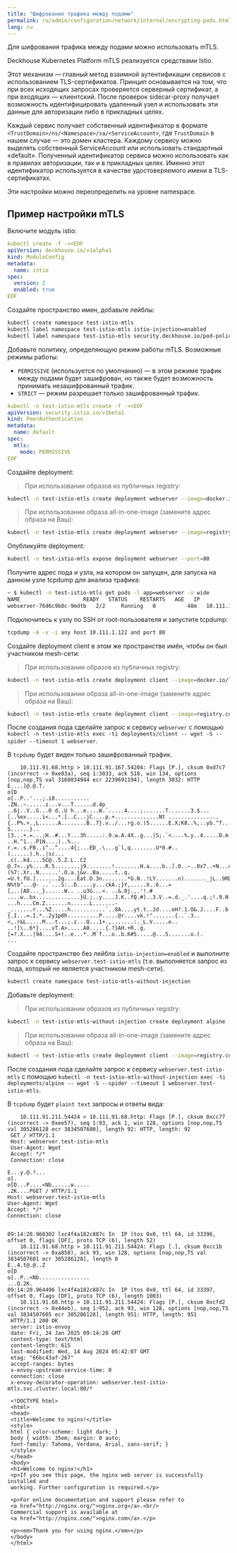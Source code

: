 ```yaml
---
title: "Шифрование трафика между подами"
permalink: ru/admin/configuration/network/internal/encrypting-pods.html
lang: ru
---
```


Для шифрования трафика между подами можно использовать mTLS.

Deckhouse Kubernetes Platform mTLS реализуется средствами Istio.

<!-- Перенесено с минорными изменениями из https://deckhouse.ru/products/kubernetes-platform/documentation/latest/modules/istio/#mutual-tls -->

Этот механизм — главный метод взаимной аутентификации сервисов с использованием TLS-сертификатов.
Принцип основывается на том, что при всех исходящих запросах проверяется серверный сертификат, а при входящих — клиентский.
После проверок sidecar-proxy получает возможность идентифицировать удаленный узел и использовать эти данные для авторизации либо в прикладных целях.

Каждый сервис получает собственный идентификатор в формате `<TrustDomain>/ns/<Namespace>/sa/<ServiceAccount>`, где `TrustDomain` в нашем случае — это домен кластера.
Каждому сервису можно выделять собственный ServiceAccount или использовать стандартный «default».
Полученный идентификатор сервиса можно использовать как в правилах авторизации, так и в прикладных целях.
Именно этот идентификатор используется в качестве удостоверяемого имени в TLS-сертификатах.

Эти настройки можно переопределить на уровне namespace.

## Пример настройки mTLS

<!-- взято и немного изменено из ПМИ от архитекторов-->

Включите модуль istio:

```yaml
kubectl create -f -<<EOF
apiVersion: deckhouse.io/v1alpha1
kind: ModuleConfig
metadata:
  name: istio
spec:
  version: 2
  enabled: true
EOF
```

Создайте пространство имен, добавьте лейблы:

```bash
kubectl create namespace test-istio-mtls
kubectl label namespace test-istio-mtls istio-injection=enabled
kubectl label namespace test-istio-mtls security.deckhouse.io/pod-policy=privileged
```

Добавьте политику, определяющую режим работы  mTLS.
Возможные режимы работы:

- `PERMISSIVE` (используется по умолчанию) — в этом режиме трафик между подами будет зашифрован, но также будет возможность принимать незашифрованный трафик.
- `STRICT` — режим разрешает только зашифрованный трафик.

```yaml
kubectl -n test-istio-mtls create -f -<<EOF
apiVersion: security.istio.io/v1beta1
kind: PeerAuthentication
metadata:
  name: default
spec:
  mtls:
    mode: PERMISSIVE
EOF
```

Создайте deployment:

> При использовании образов из публичных registry:

```bash
kubectl -n test-istio-mtls create deployment webserver --image=docker.io/library/nginx:1.26-alpine --port 80
```

> При использовании образа all-in-one-image (замените адрес образа на Ваш):

```bash
kubectl -n test-istio-mtls create deployment webserver --image=registry.company.network/localrepo/all-in-one-image:0.1 --port 80 -- /bin/sh -c 'nginx -g "daemon off;"'
```

Опубликуйте deployment:

```bash
kubectl -n test-istio-mtls expose deployment webserver --port=80
```

Получите адрес пода и узла, на котором он запущен, для запуска на данном узле tcpdump для анализа трафика:

```bash
~ $ kubectl -n test-istio-mtls get pods -l app=webserver -o wide
NAME                    READY   STATUS    RESTARTS   AGE   IP             NODE                                        NOMINATED NODE   READINESS GATES
webserver-76d6c9b8c-9mdtb   2/2     Running   0          48m   10.111.1.122   test-worker-e36e4712-5948b-sp9t8   <none>           <none>
```

Подключитесь к узлу по SSH от root-пользователя и запустите tcpdump:

```bash
tcpdump -A -v -i any host 10.111.1.122 and port 80
```

Создайте deployment client в этом же пространстве имён, чтобы он был участником mesh-сети:

> При использовании образов из публичных registry:

```bash
kubectl -n test-istio-mtls create deployment client --image=docker.io/library/alpine:3.21 -- /bin/sh -c "sleep infinity"
```

> При использовании образа all-in-one-image (замените адрес образа на Ваш):

```bash
kubectl -n test-istio-mtls create deployment client --image=registry.company.network/localrepo/all-in-one-image:0.1 -- /bin/sh -c "sleep infinity"
```

После создания пода сделайте запрос к сервису `webserver` с помощью `kubectl -n test-istio-mtls exec -ti deployments/client -- wget -S --spider --timeout 1 webserver`.

В `tcpdump` будет виден только зашифрованный трафик.

```shell
    10.111.91.68.http > 10.111.91.167.54204: Flags [P.], cksum 0xd7c7 (incorrect -> 0xe83a), seq 1:3033, ack 518, win 134, options [nop,nop,TS val 3160034944 ecr 2239691194], length 3032: HTTP
E....]@.@.T.
o[D
o[..P..'...;.i8...........
.ZN..~......z...v...T......d.4p
..6j..V..G...0 d..U h...e....W.`.....4....;.......T.......3.$... [..%ex.....i<...*.[..C...jC....p.+..............Nt ................{..P%.+.,L......A........B..7}.v../...rg.o.)5......E.X;K8..%,..yb.^f...^+..Ble.j..w3 S......}.. |3...+.=...;H..#...Y...3h.....:.9.w.A.4X..g...|S;.`<....%.y..4.....D.m...../6.7[.......!+.J........2._r.D.C>`.3A..... ..H.^1...P1N....)..%... r.=..s.FB..i^..^....4{;...ED_.\...g`l,q........U*0.#..(......).h..|sc...
.c(..kd....5C@..5.Z.L..C2 @.7>..y%....R.5........j9........!........H.a....b..].0..~..0x7..+N...o.6........ (%7:.Xr..N......'.O.a.j&v..Ba.....t..q. =U.t.fU.].......2g....Eat.D.3n........*G.N..!LY.......n)......._jL..9RD..gT.lX..p&..=.d..Tq%....qF`.....'..|..$!g..j.d. N%tb^...@- ..`...S:..D.....y...ckA.;}Y,.....X..6...=[,..|AD..._}......W.. ..u3G...<. ..&.0j.,.'!.# ....w..bx..............}U.;..y....J.K..fQ.#]..3.V..=.d._.'....q.;!.9.N......n.7.Zi.>....@...].u.A}.;.....c..s......d.*=..G..9......Nt@....v..s.>.
...h....Cm.Z.......n......L.......-_.......r...%Z.....h...........`..8A....yt.t..2d....oH?.1.O&.J....F..b.OV.............E1H..%~..2.H..{.I...=.I.*..2y1p0h..........P.....@r....vk.!".......{..`.3..<,.r&L.....M...t...;.z...Q...1+.,.......:._L.V.....e.. ..!]\..6*}....vT.A>.....A0.....{.?}AH.+R..g.[=?.X...|94....S+!..e...*..M`f...o..b.K#5.....@...5.......o.(.
...
```

Создайте пространство без лейбла `istio-injection=enabled` и выполните запрос к сервису `webserver.test-istio-mtls` (т.е. выполняется запрос из пода, который не является участником mesh-сети).

```bash
kubectl create namespace test-istio-mtls-without-injection
```

Добавьте deployment:

> При использовании образов из публичных registry:

```bash
kubectl -n test-istio-mtls-without-injection create deployment alpine --image=docker.io/library/alpine:3.21 -- /bin/sh -c "sleep infinity"
```

> При использовании образа all-in-one-image (замените адрес образа на Ваш):

```bash
kubectl -n test-istio-mtls create deployment client --image=registry.company.network/localrepo/all-in-one-image:0.1 -- /bin/sh -c "sleep infinity"
```

После создания пода сделайте запрос к сервису `webserver.test-istio-mtls` с помощью `kubectl -n test-istio-mtls-without-injection exec -ti deployments/alpine -- wget -S --spider --timeout 1 webserver.test-istio-mtls`.

В `tcpdump` будет `plaint text` запросы и ответы вида:

```shell
    10.111.91.211.54424 > 10.111.91.68.http: Flags [P.], cksum 0xcc77 (incorrect -> 0xee57), seq 1:93, ack 1, win 128, options [nop,nop,TS val 305286128 ecr 3834507600], length 92: HTTP, length: 92
 GET / HTTP/1.1
 Host: webserver.test-istio-mtls
 User-Agent: Wget
 Accept: */*
 Connection: close

E...y.@.?...
o[.
o[D...P....<Nb......w.....
.2K....PGET / HTTP/1.1
Host: webserver.test-istio-mtls
User-Agent: Wget
Accept: */*
Connection: close


09:14:20.960302 lxc4f4a182c887c In  IP (tos 0x0, ttl 64, id 33396, offset 0, flags [DF], proto TCP (6), length 52)
    10.111.91.68.http > 10.111.91.211.54424: Flags [.], cksum 0xcc1b (incorrect -> 0xa850), ack 93, win 128, options [nop,nop,TS val 3834507601 ecr 305286128], length 0
E..4.t@.@..Z
o[D
o[..P..<Nb................
...Q.2K.
09:14:20.964496 lxc4f4a182c887c In  IP (tos 0x0, ttl 64, id 33397, offset 0, flags [DF], proto TCP (6), length 1003)
    10.111.91.68.http > 10.111.91.211.54424: Flags [P.], cksum 0xcfd2 (incorrect -> 0x44eb), seq 1:952, ack 93, win 128, options [nop,nop,TS val 3834507605 ecr 305286128], length 951: HTTP, length: 951
 HTTP/1.1 200 OK
 server: istio-envoy
 date: Fri, 24 Jan 2025 09:14:20 GMT
 content-type: text/html
 content-length: 615
 last-modified: Wed, 14 Aug 2024 05:42:07 GMT
 etag: "66bc43af-267"
 accept-ranges: bytes
 x-envoy-upstream-service-time: 0
 connection: close
 x-envoy-decorator-operation: webserver.test-istio-mtls.svc.cluster.local:80/*

 <!DOCTYPE html>
 <html>
 <head>
 <title>Welcome to nginx!</title>
 <style>
 html { color-scheme: light dark; }
 body { width: 35em; margin: 0 auto;
 font-family: Tahoma, Verdana, Arial, sans-serif; }
 </style>
 </head>
 <body>
 <h1>Welcome to nginx!</h1>
 <p>If you see this page, the nginx web server is successfully installed and
 working. Further configuration is required.</p>

 <p>For online documentation and support please refer to
 <a href="http://nginx.org/">nginx.org</a>.<br/>
 Commercial support is available at
 <a href="http://nginx.com/">nginx.com</a>.</p>

 <p><em>Thank you for using nginx.</em></p>
 </body>
 </html>
```

